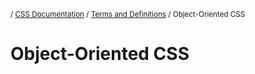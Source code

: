 <sub>/ [CSS Documentation](..) / [Terms and Definitions](.) / Object-Oriented CSS</sub>

# Object-Oriented CSS